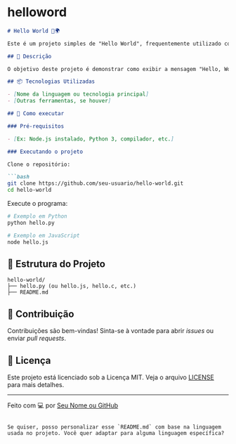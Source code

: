 # helloword

````markdown
# Hello World 👋🌍

Este é um projeto simples de "Hello World", frequentemente utilizado como o primeiro passo para aprender uma nova linguagem de programação, framework ou ferramenta.

## 📄 Descrição

O objetivo deste projeto é demonstrar como exibir a mensagem "Hello, World!" em [nome da linguagem aqui] e servir como base inicial para futuros projetos.

## 📦 Tecnologias Utilizadas

- [Nome da linguagem ou tecnologia principal]
- [Outras ferramentas, se houver]

## 🚀 Como executar

### Pré-requisitos

- [Ex: Node.js instalado, Python 3, compilador, etc.]

### Executando o projeto

Clone o repositório:

```bash
git clone https://github.com/seu-usuario/hello-world.git
cd hello-world
````

Execute o programa:

```bash
# Exemplo em Python
python hello.py

# Exemplo em JavaScript
node hello.js
```

## 📂 Estrutura do Projeto

```
hello-world/
├── hello.py (ou hello.js, hello.c, etc.)
├── README.md
```

## 🤝 Contribuição

Contribuições são bem-vindas! Sinta-se à vontade para abrir *issues* ou enviar *pull requests*.

## 📄 Licença

Este projeto está licenciado sob a Licença MIT. Veja o arquivo [LICENSE](LICENSE) para mais detalhes.

---

Feito com 💻 por [Seu Nome ou GitHub](https://github.com/seu-usuario)

```

Se quiser, posso personalizar esse `README.md` com base na linguagem usada no projeto. Você quer adaptar para alguma linguagem específica?
```
